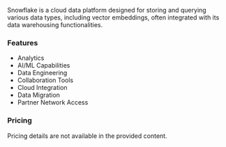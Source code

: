 Snowflake is a cloud data platform designed for storing and querying various data types, including vector embeddings, often integrated with its data warehousing functionalities.

### Features
*   Analytics
*   AI/ML Capabilities
*   Data Engineering
*   Collaboration Tools
*   Cloud Integration
*   Data Migration
*   Partner Network Access

### Pricing
Pricing details are not available in the provided content.